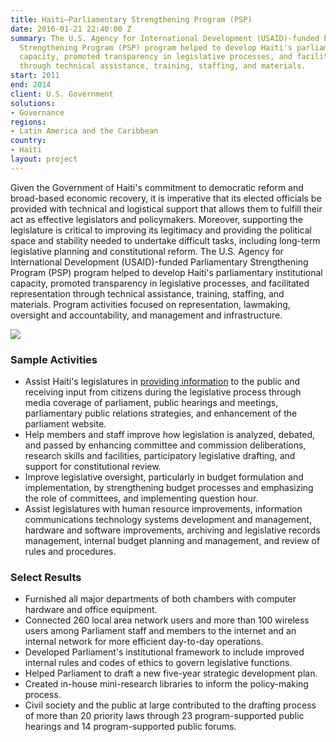 ```yaml
---
title: Haiti—Parliamentary Strengthening Program (PSP)
date: 2016-01-21 22:40:00 Z
summary: The U.S. Agency for International Development (USAID)-funded Parliamentary
  Strengthening Program (PSP) program helped to develop Haiti's parliamentary institutional
  capacity, promoted transparency in legislative processes, and facilitated representation
  through technical assistance, training, staffing, and materials.
start: 2011
end: 2014
client: U.S. Government
solutions:
- Governance
regions:
- Latin America and the Caribbean
country:
- Haiti
layout: project
---
```


Given the Government of Haiti's commitment to democratic reform and broad-based economic recovery, it is imperative that its elected officials be provided with technical and logistical support that allows them to fulfill their act as effective legislators and policymakers. Moreover, supporting the legislature is critical to improving its legitimacy and providing the political space and stability needed to undertake difficult tasks, including long-term legislative planning and constitutional reform. The U.S. Agency for International Development (USAID)-funded Parliamentary Strengthening Program (PSP) program helped to develop Haiti's parliamentary institutional capacity, promoted transparency in legislative processes, and facilitated representation through technical assistance, training, staffing, and materials. Program activities focused on representation, lawmaking, oversight and accountability, and management and infrastructure.

![][1]

### Sample Activities

* Assist Haiti's legislatures in [providing information][2] to the public and receiving input from citizens during the legislative process through media coverage of parliament, public hearings and meetings, parliamentary public relations strategies, and enhancement of the parliament website.
* Help members and staff improve how legislation is analyzed, debated, and passed by enhancing committee and commission deliberations, research skills and facilities, participatory legislative drafting, and support for constitutional review.
* Improve legislative oversight, particularly in budget formulation and implementation, by strengthening budget processes and emphasizing the role of committees, and implementing question hour.
* Assist legislatures with human resource improvements, information communications technology systems development and management, hardware and software improvements, archiving and legislative records management, internal budget planning and management, and review of rules and procedures.

### Select Results

* Furnished all major departments of both chambers with computer hardware and office equipment.
* Connected 260 local area network users and more than 100 wireless users among Parliament staff and
members to the internet and an internal network for more efficient day-to-day
operations.
* Developed Parliament's institutional framework to include improved internal rules and codes of ethics to govern legislative functions.
* Helped Parliament to draft a new five-year strategic development plan.
* Created in-house mini-research libraries to inform the policy-making
process.
* Civil society and the public at large contributed to the drafting process of more than 20 priority laws through 23 program-supported public hearings and 14 program-supported public forums.

[1]: https://assetify-dai.com/projects/HaitiParliament.jpg
[2]: http://www.youtube.com/watch?v=ECNdMAfUThE&feature=youtu.be
